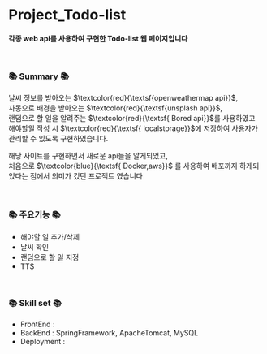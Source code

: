 # Project_Todo-list
**각종 web api를 사용하여 구현한 Todo-list 웹 페이지입니다**

<br/>
<h3>📚 Summary 📚</h3>

날씨 정보를 받아오는 $\textcolor{red}{\textsf{openweathermap api}}$,<br/>
자동으로 배경을 받아오는 $\textcolor{red}{\textsf{unsplash api}}$,<br/>
랜덤으로 할 일을 알려주는 $\textcolor{red}{\textsf{ Bored api}}$를 사용하였고<br/>
해야할일 작성 시 $\textcolor{red}{\textsf{ localstorage}}$에 저장하여 사용자가 관리할 수 있도록 구현하였습니다.

해당 사이트를 구현하면서 새로운 api들을 알게되었고, <br/>
처음으로 $\textcolor{blue}{\textsf{ Docker,aws}}$ 를 사용하여 배포까지 하게되었다는 점에서 의미가 컸던 프로젝트 였습니다

<br/>
<h3>📚 주요기능 📚</h3>
<ul>
   <li>해야할 일 추가/삭제</li>
   <li>날씨 확인</li>
   <li>랜덤으로 할 일 지정</li>
   <li>TTS</li>
</ul>

<br/>
<h3>📚 Skill set 📚</h3>
<ul>
   <li>FrontEnd : </li>
   <li>BackEnd : SpringFramework, ApacheTomcat, MySQL</li>
   <li>Deployment : </li>
</ul>
